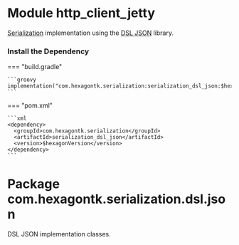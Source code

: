 
# Module http_client_jetty
[Serialization] implementation using the [DSL JSON] library.

[Serialization]: serialization.md
[DSL JSON]: https://github.com/ngs-doo/dsl-json

### Install the Dependency

=== "build.gradle"

    ```groovy
    implementation("com.hexagontk.serialization:serialization_dsl_json:$hexagonVersion")
    ```

=== "pom.xml"

    ```xml
    <dependency>
      <groupId>com.hexagontk.serialization</groupId>
      <artifactId>serialization_dsl_json</artifactId>
      <version>$hexagonVersion</version>
    </dependency>
    ```

# Package com.hexagontk.serialization.dsl.json
DSL JSON implementation classes.
